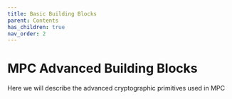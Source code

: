 ```yaml
---
title: Basic Building Blocks
parent: Contents
has_children: true
nav_order: 2
---
```


# MPC Advanced Building Blocks


Here we will describe the advanced cryptographic primitives used in MPC